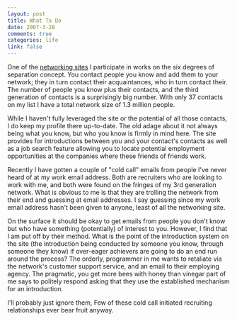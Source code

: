 ```yaml
--- 
layout: post
title: What To Do
date: 2007-3-28
comments: true
categories: life
link: false
---
```

One of the <a href="http://linkedin.com" title="LinkedIn">networking sites</a> I participate in works on the six degrees of separation concept. You contact people you know and add them to your network; they in turn contact their acquaintances, who in turn contact their. The number of people you know plus their contacts, and the third generation of contacts is a surprisingly big number. With only 37 contacts on my list I have a total network size of 1.3 million people.

While I haven't fully leveraged the site or the potential of all those contacts, I do keep my profile there up-to-date. The old adage about it not always being what you know, but who you know is firmly in mind here. The site provides for introductions between you and your contact's contacts as well as a job search feature allowing you to locate potential employment opportunities at the companies where these friends of friends work.

Recently I have gotten a couple of "cold call" emails from people I've never heard of at my work email address. Both are recruiters who are looking to work with me, and both were found on the fringes of my 3rd generation network. What is obvious to me is that they are trolling the network from their end and guessing at email addresses. I say guessing since my work email address hasn't been given to anyone, least of all the networking site.

On the surface it should be okay to get emails from people you don't know but who have something (potentially) of interest to you. However, I find that I am put off by their method. What is the point of the introduction system on the site (the introduction being conducted by someone you know, through someone they know) if over-eager achievers are going to do an end run around the process? The orderly, programmer in me wants to retaliate via the network's customer support service, and an email to their employing agency. The pragmatic, you get more bees with honey than vinegar part of me says to politely respond asking that they use the established mechanism for an introduction.

I'll probably just ignore them, Few of these cold call initiated recruiting relationships ever bear fruit anyway.
